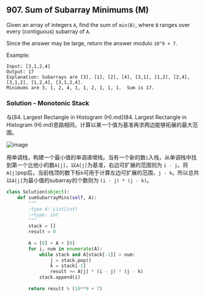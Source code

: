 ## 907. Sum of Subarray Minimums (M)

Given an array of integers `A`, find the sum of `min(B)`, where `B` ranges over every (contiguous) subarray of `A`.

Since the answer may be large, return the answer modulo `10^9 + 7`.

Example: 

```
Input: [3,1,2,4]
Output: 17
Explanation: Subarrays are [3], [1], [2], [4], [3,1], [1,2], [2,4], [3,1,2], [1,2,4], [3,1,2,4]. 
Minimums are 3, 1, 2, 4, 1, 1, 2, 1, 1, 1.  Sum is 17.
```

### Solution - Monotonic Stack

与[84. Largest Rectangle in Histogram (H).md](84. Largest Rectangle in Histogram (H).md)思路相同，计算以某一个值为基准再求两边能够拓展的最大范围。

![image](https://assets.leetcode.com/users/images/9a94eda1-76d4-4ee6-b371-b717c956473b_1669388346.4205213.png)

用单调栈，构建一个最小值的单调递增栈。当有一个新的数`i`入栈，从单调栈中找到第一个比他小的数`A[j]`，以`A[j]`为基准，右边可扩展的范围则为 `i - j`。将`A[j]`pop后，当前栈顶的数下标`k`可用于计算左边可扩展的范围，`j - k`。所以总共以`A[j]`为最小值的subarray的个数则为  `(i - j) * (j - k)`。

```python
class Solution(object):
    def sumSubarrayMins(self, A):
        """
        :type A: List[int]
        :rtype: int
        """
        stack = []
        result = 0
        
        A = [0] + A + [0]
        for i, num in enumerate(A):
            while stack and A[stack[-1]] > num:
                j = stack.pop()
                k = stack[-1]
                result += A[j] * (i - j) * (j - k)
            stack.append(i)
            
        return result % (10**9 + 7)
```

